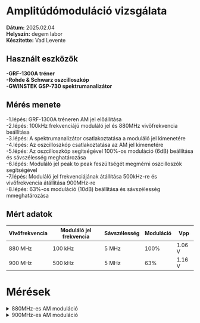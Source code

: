 # Amplitúdómoduláció vizsgálata

**Dátum:** 2025.02.04 <br>
**Helyszín:** degem labor <br>
**Készítette:** Vad Levente <br>

## Használt eszközök

**-GRF-1300A tréner** <br>
**-Rohde & Schwarz oszcilloszkóp** <br>
**-GWINSTEK GSP-730 spektrumanalizátor** <br>

## Mérés menete

-1.lépés: GRF-1300A tréneren AM jel előállítása<br>
-2.lépés: 100kHz frekvenciájú moduláló jel és 880MHz vivőfrekvencia beállítása<br>
-3.lépés: A spektrumanalizátor csatlakoztatása a moduláló jel kimenetére<br>
-4.lépés: Az oszcilloszkóp csatlakoztatása az AM jel kimenetére<br>
-5.lépés: Az oszcilloszkóp segítségével 100%-os moduláció (6dB) beállítása és sávszélesség meghatározása<br>
-6.lépés: Moduláló jel peak to peak feszültségét megmérni oszcilloszók segítségével<br>
-7.lépés: Moduláló jel frekvenciájának átállítása 500kHz-re és vivőfrekvencia átállítása 900MHz-re<br>
-8.lépés: 63%-os moduláció (10dB) beállítása és sávszélesség mmeghatározása<br>

## Mért adatok

| Vivőfrekvencia | Moduláló jel frekvencia | Sávszélesség | Moduláció | Vpp   |
| --------------- | ----------------------- | --------- | ------------ | ----- |
| 880 MHz         | 100 kHz                 | 5 MHz     | 100%         | 1.06 V |
| 900 MHz         | 500 kHz                 | 5 MHz     | 63%          | 1.16 V |


# Mérések

<details>
   <summary>880MHz-es AM moduláció</summary><br>
    <p>880MHz modulált AM jel</p>
   <img src="https://github.com/VLevente0/meresi-jegyzokonyvek/blob/45f50fda3070bb9bf50707c88ef51e37a3cb1f8c/main/kepek/am/880.jpg" height="500"><br><br>
   <p>100kHz moduláló jel</p>
    <img src="https://github.com/VLevente0/meresi-jegyzokonyvek/blob/577008c42fe98c62fe71d3e7096996e36957ae40/main/kepek/am/TA01.PNG" height="500">


</details>


<details>
   <summary>900MHz-es AM moduláció</summary><br>
    <p>900MHz modulált AM jel</p><br>
   <img src="https://github.com/VLevente0/meresi-jegyzokonyvek/blob/577008c42fe98c62fe71d3e7096996e36957ae40/main/kepek/am/900.jpg" height="500"><br><br>
    <p>500kHz moduláló jel</p>
    <img src="https://github.com/VLevente0/meresi-jegyzokonyvek/blob/577008c42fe98c62fe71d3e7096996e36957ae40/main/kepek/am/TA02.PNG" height="500">

</details>